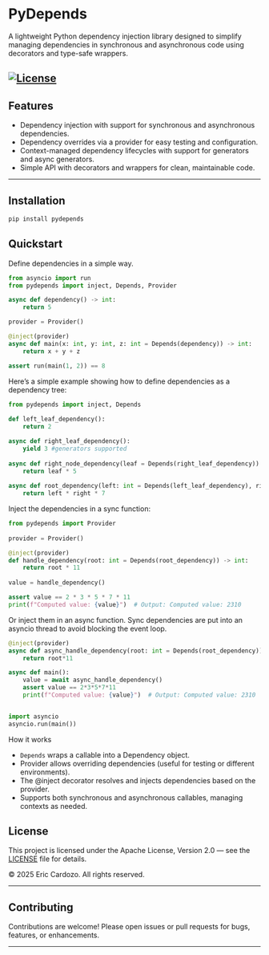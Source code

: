 # PyDepends

A lightweight Python dependency injection library designed to simplify managing dependencies in synchronous and asynchronous code using decorators and type-safe wrappers. 

[![License](https://img.shields.io/badge/license-Apache%202.0-blue.svg)](https://www.apache.org/licenses/LICENSE-2.0)
---

## Features

- Dependency injection with support for synchronous and asynchronous dependencies.
- Dependency overrides via a provider for easy testing and configuration.
- Context-managed dependency lifecycles with support for generators and async generators.
- Simple API with decorators and wrappers for clean, maintainable code.

---

## Installation

```bash
pip install pydepends
```


## Quickstart

Define dependencies in a simple way.

``` python
from asyncio import run
from pydepends import inject, Depends, Provider

async def dependency() -> int:
    return 5

provider = Provider()

@inject(provider)
async def main(x: int, y: int, z: int = Depends(dependency)) -> int:
    return x + y + z

assert run(main(1, 2)) == 8
```

Here’s a simple example showing how to define dependencies as a dependency tree:

``` python
from pydepends import inject, Depends 
 
def left_leaf_dependency():
    return 2

async def right_leaf_dependency():
    yield 3 #generators supported
 
async def right_node_dependency(leaf = Depends(right_leaf_dependency)):
    return leaf * 5
 
async def root_dependency(left: int = Depends(left_leaf_dependency), right: int = Depends(right_node_dependency)) -> int:
    return left * right * 7
```

Inject the dependencies in a sync function:

```python 
from pydepends import Provider
 
provider = Provider()

@inject(provider)
def handle_dependency(root: int = Depends(root_dependency)) -> int:
    return root * 11
 
value = handle_dependency()

assert value == 2 * 3 * 5 * 7 * 11
print(f"Computed value: {value}")  # Output: Computed value: 2310
```

Or inject them in an async function. Sync dependencies are put into an asyncio thread to avoid blocking the event loop. 

```python
@inject(provider)
async def async_handle_dependency(root: int = Depends(root_dependency)):
    return root*11

async def main():
    value = await async_handle_dependency()
    assert value == 2*3*5*7*11 
    print(f"Computed value: {value}")  # Output: Computed value: 2310


import asyncio
asyncio.run(main())
```

How it works
- `Depends` wraps a callable into a Dependency object.
- Provider allows overriding dependencies (useful for testing or different environments).
- The @inject decorator resolves and injects dependencies based on the provider.
- Supports both synchronous and asynchronous callables, managing contexts as needed.


## License

This project is licensed under the Apache License, Version 2.0 — see the [LICENSE](LICENSE) file for details.

© 2025 Eric Cardozo. All rights reserved.

---

## Contributing

Contributions are welcome! Please open issues or pull requests for bugs, features, or enhancements.

---
